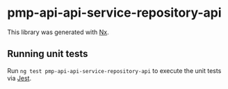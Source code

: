 # pmp-api-api-service-repository-api

This library was generated with [Nx](https://nx.dev).

## Running unit tests

Run `ng test pmp-api-api-service-repository-api` to execute the unit tests via [Jest](https://jestjs.io).
